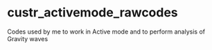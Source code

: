 # custr_activemode_rawcodes
Codes used by me to work in Active mode and to perform analysis of Gravity waves
